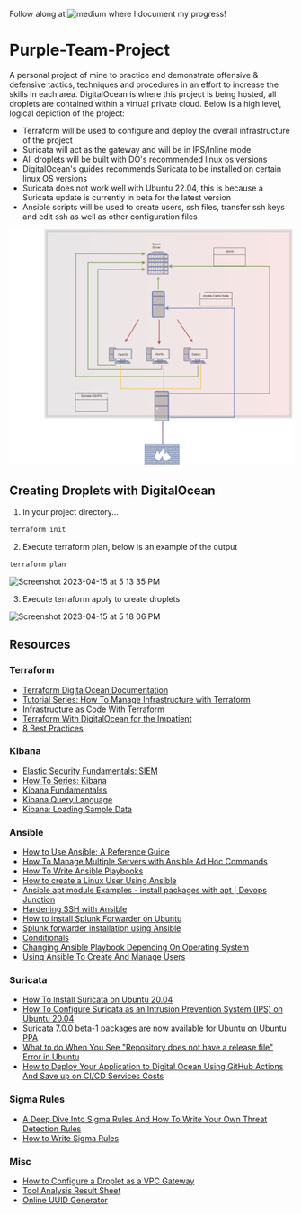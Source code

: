 Follow along at ![medium](https://medium.com/@DatBoyBlu3/purple-team-project-part-1-3f67c3f0e2f8) where I document my progress!

# Purple-Team-Project
A personal project of mine to practice and demonstrate offensive & defensive tactics, techniques and procedures in an effort to increase the skills in each area.
DigitalOcean is where this project is being hosted, all droplets are contained within a virtual private cloud. Below is a high level, logical depiction of the project:

- Terraform will be used to configure and deploy the overall infrastructure of the project
- Suricata will act as the gateway and will be in IPS/Inline mode
- All droplets will be built with DO's recommended linux os versions
- DigitalOcean's guides recommends Suricata to be installed on certain linux OS versions
- Suricata does not work well with Ubuntu 22.04, this is because a Suricata update is currently in beta for the latest version
- Ansible scripts will be used to create users, ssh files, transfer ssh keys and edit ssh as well as other configuration files

![Lab Diagram drawio](https://github.com/datboyblu3/Purple-Team-Project/blob/main/Images/Lab%20Diagram.drawio.png)

## Creating Droplets with DigitalOcean
1) In your project directory...
```JavaScript
terraform init
```
2) Execute terraform plan, below is an example of the output
```JavaScript
terraform plan
```

<img width="800" alt="Screenshot 2023-04-15 at 5 13 35 PM" src="https://user-images.githubusercontent.com/95729902/232253397-1b96e9c1-fa17-47f8-890f-1323bd20d06e.png">

3) Execute terraform apply to create droplets

<img width="613" alt="Screenshot 2023-04-15 at 5 18 06 PM" src="https://user-images.githubusercontent.com/95729902/232253522-e31e0f11-eb95-4165-bdbb-e08612fa83de.png">


## Resources

### Terraform
- [Terraform DigitalOcean Documentation](https://registry.terraform.io/providers/digitalocean/digitalocean/latest/docs)
- [Tutorial Series: How To Manage Infrastructure with Terraform](https://www.digitalocean.com/community/tutorial_series/how-to-manage-infrastructure-with-terraform)
- [Infrastructure as Code With Terraform](https://www.youtube.com/watch?v=dSJ6zenfRK8&ab_channel=DigitalOcean)
- [Terraform With DigitalOcean for the Impatient](https://www.youtube.com/playlist?list=PL9evZl_m5wqsc7C38L9grx-djts2bqT_b)
- [8 Best Practices](https://www.youtube.com/watch?v=gxPykhPxRW0&ab_channel=TechWorldwithNana)

### Kibana
- [Elastic Security Fundamentals: SIEM](https://www.elastic.co/training/elastic-security-fundamentals-siem)
- [How To Series: Kibana](https://www.elastic.co/videos/training-how-to-series-stack)
- [Kibana Fundamentalss](https://www.elastic.co/training/kibana-fundamentals)
- [Kibana Query Language](https://www.elastic.co/guide/en/kibana/current/kuery-query.html)
- [Kibana: Loading Sample Data](https://www.elastic.co/guide/en/kibana/6.8/tutorial-load-dataset.html)

### Ansible
- [How to Use Ansible: A Reference Guide](https://www.digitalocean.com/community/cheatsheets/how-to-use-ansible-cheat-sheet-guide)
- [How To Manage Multiple Servers with Ansible Ad Hoc Commands](https://www.digitalocean.com/community/cheatsheets/how-to-manage-multiple-servers-with-ansible-ad-hoc-commands)
- [How To Write Ansible Playbooks](https://www.digitalocean.com/community/tutorial_series/how-to-write-ansible-playbooks)
- [How to create a Linux User Using Ansible](https://citizix.com/how-to-create-a-linux-user-using-ansible/)
- [Ansible apt module Examples - install packages with apt | Devops Junction](https://www.middlewareinventory.com/blog/ansible-apt-examples/)
- [Hardening SSH with Ansible](https://tizutech.com/hardening-ssh-with-ansible/)
- [How to install Splunk Forwarder on Ubuntu](https://bobcares.com/blog/install-splunk-forwarder-on-ubuntu/)
- [Splunk forwarder installation using Ansible](https://www.linuxsysadmins.com/splunk-forwarder-installation-using-ansible/)
- [Conditionals](https://docs.ansible.com/ansible/latest/playbook_guide/playbooks_conditionals.html#ansible-facts-distribution)
- [Changing Ansible Playbook Depending On Operating System](https://geektechstuff.com/2020/07/09/changing-ansible-playbook-depending-on-operating-system-ansible/)
- [Using Ansible To Create And Manage Users](https://geektechstuff.com/2019/11/03/using-ansible-to-create-and-manage-users-linux-raspberry-pi/)

### Suricata
- [How To Install Suricata on Ubuntu 20.04](https://www.digitalocean.com/community/tutorials/how-to-install-suricata-on-ubuntu-20-04) 
- [How To Configure Suricata as an Intrusion Prevention System (IPS) on Ubuntu 20.04](https://www.digitalocean.com/community/tutorials/how-to-configure-suricata-as-an-intrusion-prevention-system-ips-on-ubuntu-20-04)
- [Suricata 7.0.0 beta-1 packages are now available for Ubuntu on Ubuntu PPA](https://forum.suricata.io/t/suricata-7-0-0-beta-1-packages-are-now-available-for-ubuntu-on-ubuntu-ppa-launchpad/2921)
- [What to do When You See "Repository does not have a release file" Error in Ubuntu](https://itsfoss.com/repository-does-not-have-release-file-error-ubuntu/)
- [How to Deploy Your Application to Digital Ocean Using GitHub Actions And Save up on CI/CD Services Costs](https://medium.com/swlh/how-to-deploy-your-application-to-digital-ocean-using-github-actions-and-save-up-on-ci-cd-costs-74b7315facc2)

### Sigma Rules
- [A Deep Dive Into Sigma Rules And How To Write Your Own Threat Detection Rules](https://fourcore.io/blogs/sigma-rules-open-source-threat-hunting-approach)
- [How to Write Sigma Rules](https://www.nextron-systems.com/2018/02/10/write-sigma-rules/)


### Misc
- [How to Configure a Droplet as a VPC Gateway](https://docs.digitalocean.com/products/networking/vpc/how-to/configure-droplet-as-gateway/)
- [Tool Analysis Result Sheet](https://jpcertcc.github.io/ToolAnalysisResultSheet/#)
- [Online UUID Generator](https://www.uuidgenerator.net/)





